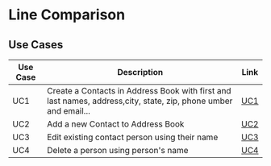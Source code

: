 # Line Comparison

## Use Cases

| Use Case | Description | Link |
|----------|-------------|------|
| UC1 | Create a Contacts in Address Book with first and last names, address,city, state, zip, phone umber and email... | [UC1](https://github.com/aDHIxx/AddressBookSystem/tree/UC1_Create_Contacts_With_Variables_Within_AddressBook) |
| UC2 | Add a new Contact to Address Book | [UC2](https://github.com/aDHIxx/AddressBookSystem/tree/UC2_Add_Contact_In_Address_Book) |
| UC3 | Edit existing contact person using their name | [UC3](https://github.com/aDHIxx/AddressBookSystem/tree/UC3_Edit_Existing_Contact_Using_Name) |
| UC4 | Delete a person using person's name | [UC4](https://github.com/aDHIxx/AddressBookSystem/tree/UC4_Delete_Contact_Using_Person_Name) |

